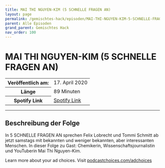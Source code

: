 ```yaml
---
title: MAI THI NGUYEN-KIM (5 SCHNELLE FRAGEN AN)
layout: page
permalink: /gemischtes-hack/episoden/MAI-THI-NGUYEN-KIM-5-SCHNELLE-FRAGEN-AN
parent: Alle Episoden
grand_parent: Gemischtes Hack
nav_order: 100
---
```


# MAI THI NGUYEN-KIM (5 SCHNELLE FRAGEN AN)
<table class="resp-table dcf-table dcf-table-responsive dcf-table-bordered dcf-table-striped dcf-w-100%">
                    <tbody>
                        <tr>
                            <th scope="row">Veröffentlich am:</th>
                            <td data-label="Veröffentlich am:">17. April 2020</td>
                        </tr>
                        <tr>
                            <th scope="row">Länge </th>
                            <td data-label="Länge ">89 Minuten</td>
                        </tr><tr>
                                <th scope="row">Spotify Link</th>
                                <td data-label="Spotify Link"><a href="https://open.spotify.com/episode/4mS4sjzeN9CErnXa4a6sse">Spotify Link</a></td>
                            </tr></tbody>
                </table>

***

## Beschreibung der Folge

<div>
<p>In 5 SCHNELLE FRAGEN AN sprechen Felix Lobrecht und Tommi Schmitt ab jetzt samstags mit bekannten und weniger bekannten, aber interessanten Menschen. In dieser Folge zu Gast: Chemikerin, Wissenschaftsjournalistin und YouTuberin Mai Thi Nguyen-Kim. </p><p> </p><p>Learn more about your ad choices. Visit <a href="https://podcastchoices.com/adchoices">podcastchoices.com/adchoices</a></p>  
</div>

